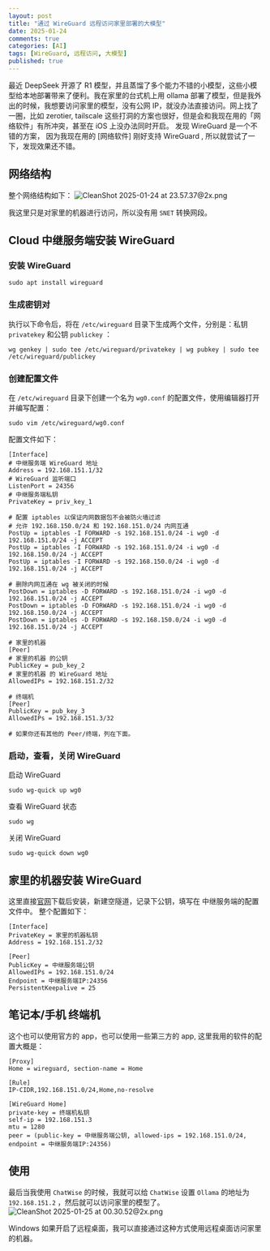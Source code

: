 ```yaml
---
layout: post
title: "通过 WireGuard 远程访问家里部署的大模型"
date: 2025-01-24   
comments: true
categories: [AI]
tags: [WireGuard, 远程访问, 大模型]
published: true
---
```



最近 DeepSeek 开源了 R1 模型，并且蒸馏了多个能力不错的小模型，这些小模型给本地部署带来了便利。我在家里的台式机上用 ollama 部署了模型，但是我外出的时候，我想要访问家里的模型，没有公网 IP，就没办法直接访问。网上找了一圈，比如 zerotier, tailscale 这些打洞的方案也很好，但是会和我现在用的「网络软件」有所冲突，甚至在 iOS 上没办法同时开启。 发现 WireGuard 是一个不错的方案， 因为我现在用的 [网络软件] 刚好支持 WireGuard , 所以就尝试了一下，发现效果还不错。

## 网络结构

整个网络结构如下：
![CleanShot 2025-01-24 at 23.57.37@2x.png](https://cdn.jsdelivr.net/gh/gongchunru/image/img/20250125003011158.png)


我这里只是对家里的机器进行访问，所以没有用 `SNET` 转换网段。

## Cloud 中继服务端安装 WireGuard

### 安装 WireGuard

```
sudo apt install wireguard
```

### 生成密钥对

执行以下命令后，将在 `/etc/wireguard` 目录下生成两个文件，分别是：私钥 `privatekey` 和公钥 `publickey` ：
```
wg genkey | sudo tee /etc/wireguard/privatekey | wg pubkey | sudo tee /etc/wireguard/publickey
```

### 创建配置文件

在 `/etc/wireguard` 目录下创建一个名为 `wg0.conf` 的配置文件，使用编辑器打开并编写配置：

```
sudo vim /etc/wireguard/wg0.conf
```

配置文件如下：


```
[Interface]
# 中继服务端 WireGuard 地址
Address = 192.168.151.1/32
# WireGuard 监听端口
ListenPort = 24356
# 中继服务端私钥
PrivateKey = priv_key_1

# 配置 iptables 以保证内网数据包不会被防火墙过滤
# 允许 192.168.150.0/24 和 192.168.151.0/24 内网互通
PostUp = iptables -I FORWARD -s 192.168.151.0/24 -i wg0 -d 192.168.151.0/24 -j ACCEPT
PostUp = iptables -I FORWARD -s 192.168.151.0/24 -i wg0 -d 192.168.150.0/24 -j ACCEPT
PostUp = iptables -I FORWARD -s 192.168.150.0/24 -i wg0 -d 192.168.151.0/24 -j ACCEPT

# 删除内网互通在 wg 被关闭的时候
PostDown = iptables -D FORWARD -s 192.168.151.0/24 -i wg0 -d 192.168.151.0/24 -j ACCEPT
PostDown = iptables -D FORWARD -s 192.168.151.0/24 -i wg0 -d 192.168.150.0/24 -j ACCEPT
PostDown = iptables -D FORWARD -s 192.168.150.0/24 -i wg0 -d 192.168.151.0/24 -j ACCEPT

# 家里的机器
[Peer]
# 家里的机器 的公钥
PublicKey = pub_key_2
# 家里的机器 的 WireGuard 地址
AllowedIPs = 192.168.151.2/32

# 终端机
[Peer]
PublicKey = pub_key_3
AllowedIPs = 192.168.151.3/32

# 如果你还有其他的 Peer/终端，列在下面。
```

### 启动，查看，关闭 WireGuard

启动 WireGuard
```
sudo wg-quick up wg0
```

查看 WireGuard 状态
```
sudo wg
```

关闭 WireGuard
```
sudo wg-quick down wg0
```

## 家里的机器安装 WireGuard
这里直接[官网](https://www.wireguard.com/install/)下载后安装，新建空隧道，记录下公钥，填写在 中继服务端的配置文件中。
整个配置如下：
```
[Interface]
PrivateKey = 家里的机器私钥
Address = 192.168.151.2/32

[Peer]
PublicKey = 中继服务端公钥
AllowedIPs = 192.168.151.0/24
Endpoint = 中继服务端IP:24356
PersistentKeepalive = 25
```
## 笔记本/手机 终端机

这个也可以使用官方的 app，也可以使用一些第三方的 app, 这里我用的软件的配置大概是：

```
[Proxy]
Home = wireguard, section-name = Home

[Rule]
IP-CIDR,192.168.151.0/24,Home,no-resolve

[WireGuard Home]
private-key = 终端机私钥
self-ip = 192.168.151.3
mtu = 1280
peer = (public-key = 中继服务端公钥, allowed-ips = 192.168.151.0/24, endpoint = 中继服务端IP:24356)
```
## 使用
最后当我使用 `ChatWise` 的时候，我就可以给 `ChatWise` 设置 `Ollama` 的地址为 `192.168.151.2` ，然后就可以访问家里的模型了。
![CleanShot 2025-01-25 at 00.30.52@2x.png](https://cdn.jsdelivr.net/gh/gongchunru/image/img/20250125003152832.png)


Windows 如果开启了远程桌面，我可以直接通过这种方式使用远程桌面访问家里的机器。




